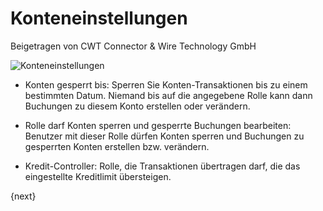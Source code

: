 # Konteneinstellungen
<span class="text-muted contributed-by">Beigetragen von CWT Connector & Wire Technology GmbH</span>

<img class="screenshot" alt="Konteneinstellungen" src="{{docs_base_url}}/assets/img/accounts/account-settings.png">

* Konten gesperrt bis: Sperren Sie Konten-Transaktionen bis zu einem bestimmten Datum. Niemand bis auf die angegebene Rolle kann dann Buchungen zu diesem Konto erstellen oder verändern.

* Rolle darf Konten sperren und gesperrte Buchungen bearbeiten: Benutzer mit dieser Rolle dürfen Konten sperren und Buchungen zu gesperrten Konten erstellen bzw. verändern.

* Kredit-Controller: Rolle, die Transaktionen übertragen darf, die das eingestellte Kreditlimit übersteigen.

{next}

